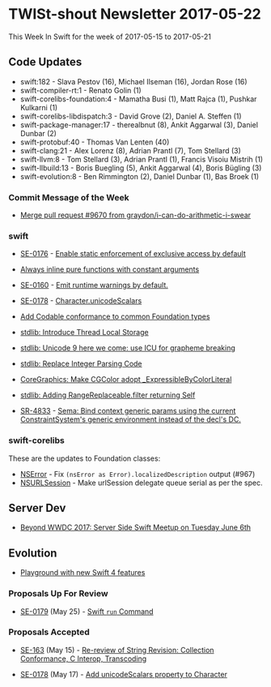 # TWISt-shout Newsletter 2017-05-22
This Week In Swift for the week of 2017-05-15 to 2017-05-21

## Code Updates

* swift:182 - Slava Pestov (16), Michael Ilseman (16), Jordan Rose (16)
* swift-compiler-rt:1 - Renato Golin (1)
* swift-corelibs-foundation:4 - Mamatha Busi (1), Matt Rajca (1), Pushkar Kulkarni (1)
* swift-corelibs-libdispatch:3 - David Grove (2), Daniel A. Steffen (1)
* swift-package-manager:17 - therealbnut (8), Ankit Aggarwal (3), Daniel Dunbar (2)
* swift-protobuf:40 - Thomas Van Lenten (40)
* swift-clang:21 - Alex Lorenz (8), Adrian Prantl (7), Tom Stellard (3)
* swift-llvm:8 - Tom Stellard (3), Adrian Prantl (1), Francis Visoiu Mistrih (1)
* swift-llbuild:13 - Boris Buegling (5), Ankit Aggarwal (4), Boris Bügling (3)
* swift-evolution:8 - Ben Rimmington (2), Daniel Dunbar (1), Bas Broek (1)

### Commit Message of the Week

* [Merge pull request #9670 from graydon/i-can-do-arithmetic-i-swear](https://github.com/apple/swift/commit/637096facc137f548c10f7df7ee5571fd97bc1c5)

### swift

* [SE-0176](https://github.com/apple/swift-evolution/blob/master/proposals/0176-enforce-exclusive-access-to-memory.md) - [Enable static enforcement of exclusive access by default](https://github.com/apple/swift/commit/d54d9b1cfe76fed072fd9d2d0e99cb06465b5874)

* [Always inline pure functions with constant arguments](https://github.com/apple/swift/commit/dd93027a0e4495045f29ed2e114cc79f05da8c05)

* [SE-0160](https://github.com/apple/swift-evolution/blob/master/proposals/0160-objc-inference.md) - [Emit runtime warnings by default.](https://github.com/apple/swift/commit/571853dbbba81721b7e0264f273cd557e412a14d)

* [SE-0178](https://github.com/apple/swift-evolution/blob/master/proposals/0178-character-unicode-view.md) - [Character.unicodeScalars](https://github.com/apple/swift/commit/ef5d37c4faa755b76e8a846effca0e1bbfbb519e)

* [Add Codable conformance to common Foundation types](https://github.com/apple/swift/commit/012ea9373b5d2f72c59e16e18bd077c3ee86c745)

* [stdlib: Introduce Thread Local Storage](https://github.com/apple/swift/commit/973b5aed54141f90e976d534df2f9af3fe812063)

* [stdlib: Unicode 9 here we come: use ICU for grapheme breaking](https://github.com/apple/swift/commit/97511d65bf33ee08097f6dfd38b662bb52817365)

* [stdlib: Replace Integer Parsing Code](https://github.com/apple/swift/commit/c67977a88164e38cb67e3fc902c0b44efa56fba6)

* [CoreGraphics: Make CGColor adopt _ExpressibleByColorLiteral](https://github.com/apple/swift/commit/2a9867bf888cb11cb599bc601776be5bb9e5974e)

* [stdlib: Adding RangeReplaceable.filter returning Self](https://github.com/apple/swift/commit/fd2ac31c6e8a6c18da0b40bfe1c93407b076e463)

* [SR-4833](https://bugs.swift.org/browse/SR-4833) - [Sema: Bind context generic params using the current ConstraintSystem's generic environment instead of the decl's DC.](https://github.com/apple/swift/commit/d16eb3347786cbe9d7955d89be972d327439edda)
  
### swift-corelibs

These are the updates to Foundation classes:

* [NSError](https://github.com/apple/swift-corelibs-foundation/commits/master/Foundation/NSError.swift) - Fix `(nsError as Error).localizedDescription` output (#967)
* [NSURLSession](https://github.com/apple/swift-corelibs-foundation/commits/master/Foundation/NSURLSession/NSURLSession.swift) - Make urlSession delegate queue serial as per the spec.

## Server Dev

* [Beyond WWDC 2017: Server Side Swift Meetup on Tuesday June 6th](https://lists.swift.org/pipermail/swift-server-dev/Week-of-Mon-20170515/000454.html)

## Evolution

* [Playground with new Swift 4 features](https://lists.swift.org/pipermail/swift-evolution/Week-of-Mon-20170515/036731.html)

### Proposals Up For Review

* [SE-0179](https://github.com/apple/swift-evolution/blob/master/proposals/0179-swift-run-command.md) (May 25) - [Swift `run` Command](https://lists.swift.org/pipermail/swift-evolution-announce/2017-May/000380.html)

### Proposals Accepted

* [SE-163](https://github.com/apple/swift-evolution/blob/master/proposals/0163-string-revision-1.md) (May 15) - [Re-review of String Revision: Collection Conformance, C Interop, Transcoding](https://lists.swift.org/pipermail/swift-evolution-announce/2017-May/000382.html)

* [SE-0178](https://github.com/apple/swift-evolution/blob/master/proposals/0178-character-unicode-view.md) (May 17) - [Add unicodeScalars property to Character](https://lists.swift.org/pipermail/swift-evolution-announce/2017-May/000381.html)
